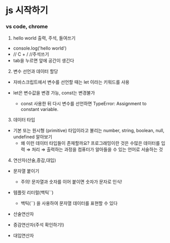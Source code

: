 # js 시작하기
### vs code, chrome

1. hello world 출력, 주석, 들여쓰기
* console.log('hello world')
* // C + /  //주석쓰기
* tab을 누르면 앞에 공간이 생긴다

2. 변수 선언과 데이터 할당
* 자바스크립트에서 변수를 선언할 때는 let 이라는 키워드를 사용

* let은 변수값을 변경 가능, const는 변경불가
    * const 사용한 뒤 다시 변수를 선언하면 TypeError: Assignment to constant variable.

3. 데이터 타입
* 기본 또는 원시형 (primitive) 타입이라고 불리는 number, string, boolean, null, undefined 알아보기
    * 왜 이런 데이터 타입들이 존재할까요?
프로그래밍이란 것은 수많은 데이터를 입력 ⇒ 처리 ⇒ 출력하는 과정을 컴퓨터가 알아들을 수 있는 언어로 서술하는 것

4. 연산자(산술,증감,대입)
* 문자열 붙이기
    * 주의! 문자열과 숫자를 이어 붙이면 숫자가 문자로 인식!

* 템플릿 리터럴(백틱``)
    * 백틱(``) 을 사용하여 문자열 데이터를 표현할 수 있다
* 산술연산자
* 증감연산자(주석 확인하기!)
* 대입연산자

